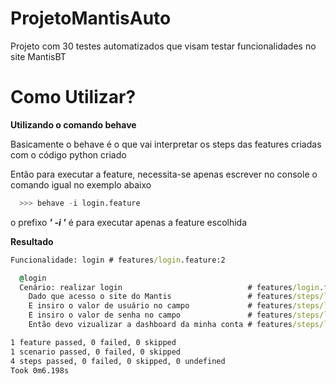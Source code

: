 # ProjetoMantisAuto
Projeto com 30 testes automatizados que visam testar funcionalidades no site MantisBT

<h1> Como Utilizar? </h1>
<b>Utilizando o comando behave </b><br>
<p>Basicamente o behave é o que vai interpretar os steps das features criadas com o código python criado</p>
<p>Então para executar a feature, necessita-se apenas escrever no console o comando igual no exemplo abaixo</p>


```python
  >>> behave -i login.feature
```
<p>o prefixo <b><i>' -i '</i></b> é para executar apenas a feature escolhida</p>

<b>Resultado</b><br>
```cmd
Funcionalidade: login # features/login.feature:2

  @login
  Cenário: realizar login                            # features/login.feature:4
    Dado que acesso o site do Mantis                 # features/steps/login_steps.py:14
    E insiro o valor de usuário no campo             # features/steps/login_steps.py:18
    E insiro o valor de senha no campo               # features/steps/login_steps.py:23
    Então devo vizualizar a dashboard da minha conta # features/steps/login_steps.py:28

1 feature passed, 0 failed, 0 skipped
1 scenario passed, 0 failed, 0 skipped
4 steps passed, 0 failed, 0 skipped, 0 undefined
Took 0m6.198s

```
